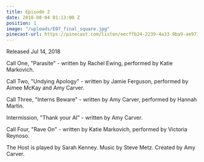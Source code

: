 ```yaml
---
title: Episode 2
date: 2018-08-04 01:13:00 Z
position: 1
image: "/uploads/E07_final_square.jpg"
pinecast-url: https://pinecast.com/listen/eecffb24-2239-4a33-9ba9-ae97124162c8.mp3
---
```


Released Jul 14, 2018

Call One, "Parasite" - written by Rachel Ewing, performed by Katie Markovich. 

Call Two, "Undying Apology" - written by Jamie Ferguson, performed by Aimee McKay and Amy Carver. 

Call Three, "Interns Beware" - written by Amy Carver, performed by Hannah Martin.

Intermission, "Thank your AI" - written by Amy Carver.

Call Four, "Rave On" - written by Katie Markovich, performed by Victoria Reynoso.

The Host is played by Sarah Kenney. 
Music by Steve Metz. 
Created by Amy Carver.